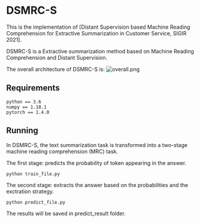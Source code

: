 # DSMRC-S
This is the implementation of [Distant Supervision based Machine Reading Comprehension for Extractive
               Summarization in Customer Service, SIGIR 2021].

DSMRC-S is a Extractive summarization method based on Machine Reading Comprehension and Distant Supervision.

The overall architecture of DSMRC-S is:
![overall.png](https://i.loli.net/2021/10/18/sqYgroMp9Fh4IAE.png)

## Requirements
```
python == 3.6
numpy == 1.18.1
pytorch == 1.4.0
```

## Running 
In DSMRC-S, the text summarization task is transformed into a two-stage machine reading comprehension (MRC) task.

The first stage: predicts the probability of token appearing in the answer.

```
python train_file.py
```

The second stage: extracts the answer based on the probabilities and the exctration strategy.

```
python predict_file.py
```
The results will be saved in predict_result folder.
